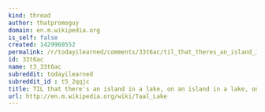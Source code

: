 ```yaml
---
kind: thread
author: thatpromoguy
domain: en.m.wikipedia.org
is_self: false
created: 1429960552
permalink: /r/todayilearned/comments/33t6ac/til_that_theres_an_island_in_a_lake_on_an_island/
id: 33t6ac
name: t3_33t6ac
subreddit: todayilearned
subreddit_id : t5_2qqjc
title: TIL that there's an island in a lake, on an island in a lake, on an island
url: http://en.m.wikipedia.org/wiki/Taal_Lake
---
```



